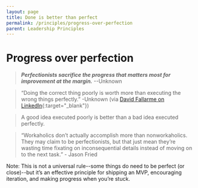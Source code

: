 ```yaml
---
layout: page
title: Done is better than perfect
permalink: /principles/progress-over-perfection
parent: Leadership Principles
---
```


# Progress over perfection

> **_Perfectionists sacrifice the progress that matters most for improvement at the margin._** --Unknown

> “Doing the correct thing poorly is worth more than executing the wrong things perfectly.” -Unknown (via [David Fallarme on LinkedIn](https://www.linkedin.com/posts/dfallarme_it-was-the-weirdest-thing-my-ceo-ever-told-activity-7039610791863427075-PqP5/){:target="\_blank"})

> A good idea executed poorly is better than a bad idea executed perfectly.

> “Workaholics don’t actually accomplish more than nonworkaholics. They may claim to be perfectionists, but that just mean they’re wasting time fixating on inconsequential details instead of moving on to the next task.” - Jason Fried

<!-- Just publish what you have. Publish drafts. Publish it unorganized. You can spend forever organizing and editing. Get your ideas out there early and iterate. Done is better than perfect. -->

Note: This is not a universal rule--some things do need to be perfect (or close)--but it’s an effective principle for shipping an MVP, encouraging iteration, and making progress when you’re stuck.
